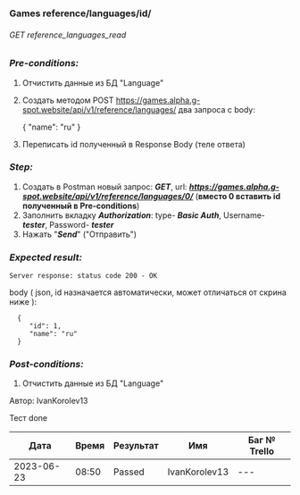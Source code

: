 ### Games reference/languages/id/ 
###### GET reference_languages_read

### *Pre-conditions:*
1. Отчистить данные из БД "Language"
2. Создать методом POST https://games.alpha.g-spot.website/api/v1/reference/languages/ два запроса с body:


      {
         "name": "ru"
      }

3. Переписать id полученный в Response Body (теле ответа)

### *Step:*
1. Создать в Postman новый запрос: ***GET***, url: ***https://games.alpha.g-spot.website/api/v1/reference/languages/0/*** (**вместо 0 вставить id полученный в Pre-conditions**)
2. Заполнить вкладку ***Authorization***: type- ***Basic Auth***, Username- ***tester***, Password- ***tester***
3. Нажать "***Send***" ("Отправить")

### *Expected result:*
    Server response: status code 200 - OK

body ( json, id назначается автоматически, может отличаться от скрина ниже ):

      { 
         "id": 1,  
         "name": "ru" 
      }

### *Post-conditions:*
1. Отчистить данные из БД "Language"


Автор: IvanKorolev13

Тест done

| Дата       | Время | Результат | Имя | Баг № Trello |
|------------|-------| --- | --- | --- |
| 2023-06-23 | 08:50 | Passed | IvanKorolev13 | --- | 